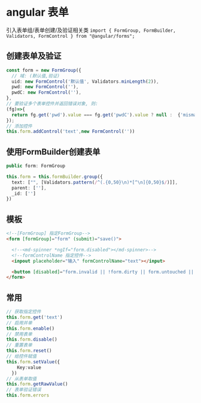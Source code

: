 # angular 表单

引入表单组/表单创建/及验证相关类
`import { FormGroup, FormBuilder, Validators, FormControl } from "@angular/forms";`


## 创建表单及验证

```ts
const form = new FormGroup({
  // 域: (默认值,验证)
  uid: new FormControl('默认值', Validators.minLength(2)),
  pwd: new FormControl(''),
  pwdC: new FormControl(''),
},
// 要验证多个表单控件并返回错误对象, 则:
(fg)=>{
  return fg.get('pwd').value === fg.get('pwdC').value ? null :  {'mismatch': true}
});
// 添加控件
this.form.addControl('text',new FormControl(''))
```

## 使用FormBuilder创建表单

```ts
public form: FormGroup

this.form = this.formBuilder.group({
  text: ["", [Validators.pattern(/^(.{0,50}\n)*[^\n]{0,50}$/)]],
  parent: [''],
  _id: ['']
})
```

## 模板

```html
<!--[FormGroup] 指定FormGroup-->
<form [formGroup]="form" (submit)="save()">

  <!--<md-spinner *ngIf="form.disabled"></md-spinner>-->
  <!--formControlName 指定控件-->
  <inpout placeholder="输入" formControlName="text"></input>

  <button [disabled]="form.invalid || !form.dirty || form.untouched || form.disabled">保存</button>
</form>

```

## 常用

```ts
// 获取指定控件
this.form.get('text')
// 启用并单
this.form.enable() 
// 禁用表单
this.form.disable()
// 重置表单
this.form.reset()
// 给控件赋值
this.form.setValue({
    Key:value
  })
// 从表单取值
this.form.getRawValue()
// 表单验证错误
this.form.errors
```